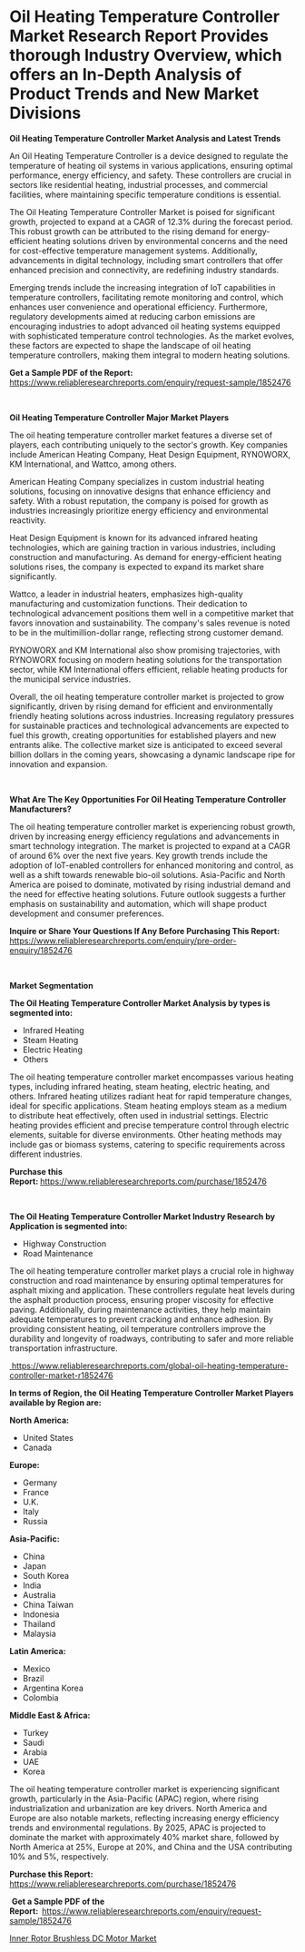 <p><h1>Oil Heating Temperature Controller Market Research Report Provides thorough Industry Overview, which offers an In-Depth Analysis of Product Trends and New Market Divisions</h1></p><p><strong>Oil Heating Temperature Controller Market Analysis and Latest Trends</strong></p>
<p><p>An Oil Heating Temperature Controller is a device designed to regulate the temperature of heating oil systems in various applications, ensuring optimal performance, energy efficiency, and safety. These controllers are crucial in sectors like residential heating, industrial processes, and commercial facilities, where maintaining specific temperature conditions is essential.</p><p>The Oil Heating Temperature Controller Market is poised for significant growth, projected to expand at a CAGR of 12.3% during the forecast period. This robust growth can be attributed to the rising demand for energy-efficient heating solutions driven by environmental concerns and the need for cost-effective temperature management systems. Additionally, advancements in digital technology, including smart controllers that offer enhanced precision and connectivity, are redefining industry standards. </p><p>Emerging trends include the increasing integration of IoT capabilities in temperature controllers, facilitating remote monitoring and control, which enhances user convenience and operational efficiency. Furthermore, regulatory developments aimed at reducing carbon emissions are encouraging industries to adopt advanced oil heating systems equipped with sophisticated temperature control technologies. As the market evolves, these factors are expected to shape the landscape of oil heating temperature controllers, making them integral to modern heating solutions.</p></p>
<p><strong>Get a Sample PDF of the Report:&nbsp;</strong> <a href="https://www.reliableresearchreports.com/enquiry/request-sample/1852476?utm_campaign=3364&utm_medium=2&utm_source=Github&utm_content=ia&utm_term=12042025&utm_id=oil-heating-temperature-controller">https://www.reliableresearchreports.com/enquiry/request-sample/1852476</a></p>
<p>&nbsp;</p>
<p><strong>Oil Heating Temperature Controller Major Market Players</strong></p>
<p><p>The oil heating temperature controller market features a diverse set of players, each contributing uniquely to the sector's growth. Key companies include American Heating Company, Heat Design Equipment, RYNOWORX, KM International, and Wattco, among others.</p><p>American Heating Company specializes in custom industrial heating solutions, focusing on innovative designs that enhance efficiency and safety. With a robust reputation, the company is poised for growth as industries increasingly prioritize energy efficiency and environmental reactivity.</p><p>Heat Design Equipment is known for its advanced infrared heating technologies, which are gaining traction in various industries, including construction and manufacturing. As demand for energy-efficient heating solutions rises, the company is expected to expand its market share significantly.</p><p>Wattco, a leader in industrial heaters, emphasizes high-quality manufacturing and customization functions. Their dedication to technological advancement positions them well in a competitive market that favors innovation and sustainability. The company's sales revenue is noted to be in the multimillion-dollar range, reflecting strong customer demand.</p><p>RYNOWORX and KM International also show promising trajectories, with RYNOWORX focusing on modern heating solutions for the transportation sector, while KM International offers efficient, reliable heating products for the municipal service industries.</p><p>Overall, the oil heating temperature controller market is projected to grow significantly, driven by rising demand for efficient and environmentally friendly heating solutions across industries. Increasing regulatory pressures for sustainable practices and technological advancements are expected to fuel this growth, creating opportunities for established players and new entrants alike. The collective market size is anticipated to exceed several billion dollars in the coming years, showcasing a dynamic landscape ripe for innovation and expansion.</p></p>
<p>&nbsp;</p>
<p><strong>What Are The Key Opportunities For Oil Heating Temperature Controller Manufacturers?</strong></p>
<p><p>The oil heating temperature controller market is experiencing robust growth, driven by increasing energy efficiency regulations and advancements in smart technology integration. The market is projected to expand at a CAGR of around 6% over the next five years. Key growth trends include the adoption of IoT-enabled controllers for enhanced monitoring and control, as well as a shift towards renewable bio-oil solutions. Asia-Pacific and North America are poised to dominate, motivated by rising industrial demand and the need for effective heating solutions. Future outlook suggests a further emphasis on sustainability and automation, which will shape product development and consumer preferences.</p></p>
<p><strong>Inquire or Share Your Questions If Any Before Purchasing This Report:</strong> <a href="https://www.reliableresearchreports.com/enquiry/pre-order-enquiry/1852476?utm_campaign=3364&utm_medium=2&utm_source=Github&utm_content=ia&utm_term=12042025&utm_id=oil-heating-temperature-controller">https://www.reliableresearchreports.com/enquiry/pre-order-enquiry/1852476</a></p>
<p>&nbsp;</p>
<p><strong>Market Segmentation</strong></p>
<p><strong>The Oil Heating Temperature Controller Market Analysis by types is segmented into:</strong></p>
<p><ul><li>Infrared Heating</li><li>Steam Heating</li><li>Electric Heating</li><li>Others</li></ul></p>
<p><p>The oil heating temperature controller market encompasses various heating types, including infrared heating, steam heating, electric heating, and others. Infrared heating utilizes radiant heat for rapid temperature changes, ideal for specific applications. Steam heating employs steam as a medium to distribute heat effectively, often used in industrial settings. Electric heating provides efficient and precise temperature control through electric elements, suitable for diverse environments. Other heating methods may include gas or biomass systems, catering to specific requirements across different industries.</p></p>
<p><strong>Purchase this Report:&nbsp;</strong><a href="https://www.reliableresearchreports.com/purchase/1852476?utm_campaign=3364&utm_medium=2&utm_source=Github&utm_content=ia&utm_term=12042025&utm_id=oil-heating-temperature-controller">https://www.reliableresearchreports.com/purchase/1852476</a></p>
<p>&nbsp;</p>
<p><strong>The Oil Heating Temperature Controller Market Industry Research by Application is segmented into:</strong></p>
<p><ul><li>Highway Construction</li><li>Road Maintenance</li></ul></p>
<p><p>The oil heating temperature controller market plays a crucial role in highway construction and road maintenance by ensuring optimal temperatures for asphalt mixing and application. These controllers regulate heat levels during the asphalt production process, ensuring proper viscosity for effective paving. Additionally, during maintenance activities, they help maintain adequate temperatures to prevent cracking and enhance adhesion. By providing consistent heating, oil temperature controllers improve the durability and longevity of roadways, contributing to safer and more reliable transportation infrastructure.</p></p>
<p><a href="https://www.reliableresearchreports.com/global-oil-heating-temperature-controller-market-r1852476?utm_campaign=3364&utm_medium=2&utm_source=Github&utm_content=ia&utm_term=12042025&utm_id=oil-heating-temperature-controller">&nbsp;https://www.reliableresearchreports.com/global-oil-heating-temperature-controller-market-r1852476</a></p>
<p><strong>In terms of Region, the Oil Heating Temperature Controller Market Players available by Region are:</strong></p>
<p>
    <p> <strong> North America: </strong>
        <ul>
            <li>United States</li>
            <li>Canada</li>
        </ul>
        </p> 
    <p> <strong> Europe: </strong>
        <ul>
            <li>Germany</li>
            <li>France</li>
            <li>U.K.</li>
            <li>Italy</li>
            <li>Russia</li>
        </ul>
        </p> 
    <p> <strong> Asia-Pacific: </strong>
        <ul>
            <li>China</li>
            <li>Japan</li>
            <li>South Korea</li>
            <li>India</li>
            <li>Australia</li>
            <li>China Taiwan</li>
            <li>Indonesia</li>
            <li>Thailand</li>
            <li>Malaysia</li>
        </ul>
        </p> 
    <p> <strong> Latin America: </strong>
        <ul>
            <li>Mexico</li>
            <li>Brazil</li>
            <li>Argentina Korea</li>
            <li>Colombia</li>
        </ul>
        </p> 
    <p> <strong> Middle East & Africa: </strong>
        <ul>
            <li>Turkey</li>
            <li>Saudi</li>
            <li>Arabia</li>
            <li>UAE</li>
            <li>Korea</li>
        </ul>
    </p>
    </p>
<p><p>The oil heating temperature controller market is experiencing significant growth, particularly in the Asia-Pacific (APAC) region, where rising industrialization and urbanization are key drivers. North America and Europe are also notable markets, reflecting increasing energy efficiency trends and environmental regulations. By 2025, APAC is projected to dominate the market with approximately 40% market share, followed by North America at 25%, Europe at 20%, and China and the USA contributing 10% and 5%, respectively.</p></p>
<p><strong>Purchase this Report: </strong><a href="https://www.reliableresearchreports.com/purchase/1852476?utm_campaign=3364&utm_medium=2&utm_source=Github&utm_content=ia&utm_term=12042025&utm_id=oil-heating-temperature-controller">https://www.reliableresearchreports.com/purchase/1852476</a></p>
<p>&nbsp;<strong>Get a Sample PDF of the Report:&nbsp;&nbsp;</strong><a href="https://www.reliableresearchreports.com/enquiry/request-sample/1852476?utm_campaign=3364&utm_medium=2&utm_source=Github&utm_content=ia&utm_term=12042025&utm_id=oil-heating-temperature-controller">https://www.reliableresearchreports.com/enquiry/request-sample/1852476</a></p>
<p><strong></strong></p>
<p><p><a href="https://github.com/kmettjanksj7/Market-Research-Report-List-1/blob/main/inner-rotor-brushless-dc-motor-market.md?utm_campaign=3364&utm_medium=2&utm_source=Github&utm_content=ia&utm_term=12042025&utm_id=oil-heating-temperature-controller">Inner Rotor Brushless DC Motor Market</a></p></p>